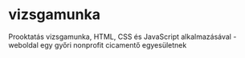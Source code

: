 # vizsgamunka
Prooktatás vizsgamunka, HTML, CSS és JavaScript alkalmazásával - weboldal egy győri nonprofit cicamentő egyesületnek
